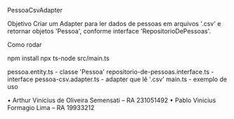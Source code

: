 PessoaCsvAdapter

Objetivo
Criar um Adapter para ler dados de pessoas em arquivos '.csv' e retornar objetos 'Pessoa', conforme interface 'RepositorioDePessoas'.

Como rodar

npm install
npx ts-node src/main.ts

pessoa.entity.ts - classe 'Pessoa'
repositorio-de-pessoas.interface.ts - interface
pessoa-csv.adapter.ts - adapter que lê '.csv'
main.ts - exemplo de uso



• Arthur Vinícius de Oliveira Semensati – RA 231051492
• Pablo Vinicius Formagio Lima – RA 19933212
